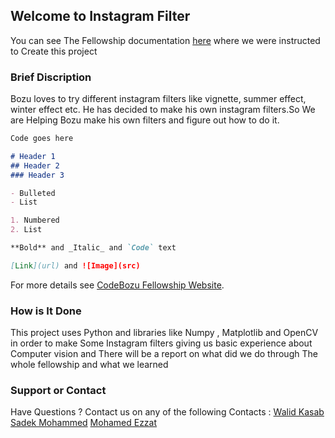 ## Welcome to Instagram Filter 

You can see The Fellowship documentation [here](https://docs.google.com/document/d/1u7dbGvRBuHQQl6wf6vBMfVGC0akBb6-2UrkatDCbTk0/edit) where we were instructed to Create this project 

### Brief Discription

Bozu loves to try different instagram filters like vignette, summer effect, winter effect etc.
He has decided to make his own instagram filters.So We are Helping Bozu make his own filters and figure out how to do it.

```markdown
Code goes here

# Header 1
## Header 2
### Header 3

- Bulleted
- List

1. Numbered
2. List

**Bold** and _Italic_ and `Code` text

[Link](url) and ![Image](src)
```

For more details see [CodeBozu Fellowship Website](http://www.codebozu.com/).

### How is It Done

This project uses Python and libraries like Numpy , Matplotlib and OpenCV in order to make Some Instagram filters giving us basic experience about Computer vision and There will be a report on what did we do through The whole fellowship and what we learned  

### Support or Contact

Have Questions ? Contact us on any of the following Contacts :
[Walid Kasab](https://github.com/Doublew08)
[Sadek Mohammed](https://github.com/Sadek-Mohammed)
[Mohamed Ezzat](https://github.com/MohamedEzzat12)
